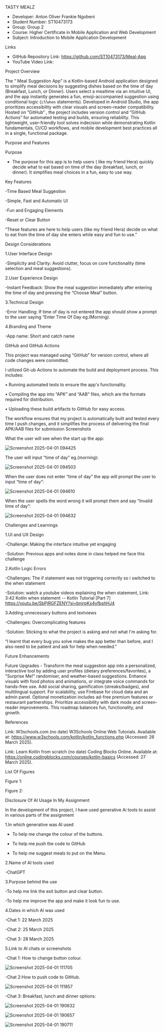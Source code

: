 TASTY MEALZ

- Developer: Anton Oliver Frankie Ngobeni
- Student Number: ST10473173
- Group: Group 2
- Course: Higher Certificate in Mobile Application and Web Development 
- Subject: Introduction to Mobile Application Development 

 Links

- GitHub Repository Link: https://github.com/ST10473173/Meal-App
- YouTube Video Link: 

Project Overview

The “ Meal Suggestion App” is a Kotlin-based Android application designed to simplify meal decisions by suggesting dishes based on the time of day (Breakfast, Lunch, or Dinner). Users select a mealtime via an intuitive UI, and the app instantly generates a fun, emoji-accompanied suggestion using conditional logic (`if`/`when` statements). Developed in Android Studio, the app prioritizes accessibility with clear visuals and screen-reader compatibility. Hosted on “GitHub” , the project includes version control and “GitHub Actions” for automated testing and builds, ensuring reliability. This lightweight, user-friendly tool solves indecision while demonstrating Kotlin fundamentals, CI/CD workflows, and mobile development best practices all in a single, functional package.


Purpose and Features

Purpose

- The purpose for this app is to help users ( like my friend Hera) quickly decide what to eat based on time of the day (breakfast, lunch, or dinner). It simplifies meal choices in a fun, easy to use way.

Key Features 

-Time Based Meal Suggestion

-Simple, Fast and Automatic UI

-Fun and Engaging Elements

-Reset or Clear Button 

“These features are here to help users (like my friend Hera) decide on what to eat from the time of day she enters while easy and fun to use.”

Design Considerations

1.User Interface Design

-Simplicity and Clarity: Avoid clutter, focus on core functionality (time  selection and meal suggestions).

2.User Experience Design

-Instant Feedback: Show the meal suggestion immediately after entering the time of day and pressing the “Choose Meal” button.

3.Technical Design

-Error Handling: If time of day is not entered the app should show a prompt to the user saying “Enter Time Of Day eg.(Morning).

4.Branding and Theme

-App name: Short and catch name 

GitHub and GitHub Actions

This project was managed using “GitHub” for version control, where all code changes were committed.

I utilized Git-ub Actions to automate the build and deployment process. This includes:

• Running automated tests to ensure the app's functionality.

• Compiling the app into “APK” and “AAB” files, which are the formats required for distribution.

• Uploading these build artifacts to GitHub for easy access.


The workflow ensures that my project is automatically built and tested every time I push changes, and it simplifies the process of delivering the final APK/AAB files for submission
Screenshots

What the user will see when the start up the app:

![Screenshot 2025-04-01 094425](https://github.com/user-attachments/assets/25fffa24-35b7-4cdd-b92e-a81fd6cace1d)


The user will input “time of day” eg.(morning):


![Screenshot 2025-04-01 094503](https://github.com/user-attachments/assets/4648e853-f987-4471-a6c2-dac309cc7597)



When the user does not enter “time of day” the app will prompt the user to input “time of day”:

![Screenshot 2025-04-01 094610](https://github.com/user-attachments/assets/5cde7eb8-a848-4a74-9937-5b4ebad87726)


When the user spells the word wrong it will prompt them and say “Invalid time of day”:

![Screenshot 2025-04-01 094632](https://github.com/user-attachments/assets/9fc030e1-3112-4616-92ed-46cc49735202)


Challenges and Learnings 

1.UI and UX Design

-Challenge: Making the interface intuitive yet engaging

-Solution: Previous apps and notes done in class helped me face this challenge

2.Kotlin Logic Errors

-Challenges: The if statement was not triggering correctly so i switched to the when statement 

-Solution: watch a youtube videos explaining the when statement, 
Link: 3:42 Kotlin when statement -- Kotlin Tutorial [Part 7] https://youtu.be/SbPjRGFZENY?si=bnjrpKx4yfbshHJ4

3.Adding unnecessary buttons and textviews

-Challenges: Overcomplicating features 

-Solution: Sticking to what the project is asking and not what I'm asking for.

“I learnt that every bug you solve makes the app better than before, and I also need to be patient and ask for help when needed.”

Future Enhancements

Future Upgrades - Transform the meal suggestion app into a personalized, interactive tool by adding user profiles (dietary preferences/favorites), a "Surprise Me!" randomiser, and weather-based suggestions. Enhance visuals with food photos and animations, or integrate voice commands for hands-free use. Add social sharing, gamification (streaks/badges), and multilingual support. For scalability, use Firebase for cloud data and an admin panel. Optional monetization includes ad-free premium features or restaurant partnerships. Prioritize accessibility with dark mode and screen-reader improvements. This roadmap balances fun, functionality, and growth.

References 

Link: W3schools.com (no date) W3Schools Online Web Tutorials. Available at: https://www.w3schools.com/kotlin/kotlin_functions.php (Accessed: 26 March 2025). 

Link: Learn Kotlin from scratch (no date) Coding Blocks Online. Available at: https://online.codingblocks.com/courses/kotlin-basics (Accessed: 27 March 2025). 

List Of Figures

Figure 1:

Figure 2:

Disclosure Of AI Usage In My Assignment

In the development of this project, I have used generative Ai tools to assist in various parts of the assignment 

1.In which  generative was AI used

- To help me change the colour of the buttons.

- To help me push the code to GitHub

- To help me suggest meals to put on the Menu.

2.Name of AI tools used

-ChatGPT

3.Purpose behind the use

-To help me link the exit button and clear button.

-To help me improve the app and make it look fun to use.
 
4.Dates in which AI was used

-Chat 1: 22 March 2025

-Chat 2: 25 March 2025

-Chat 3: 28 March 2025

5.Link to AI chats or screenshots

-Chat 1: How to change button colour.

![Screenshot 2025-04-01 111705](https://github.com/user-attachments/assets/3d486c42-9126-4459-b94a-3aa5820b252c)



-Chat 2:How to push code to GitHub.

![Screenshot 2025-04-01 111857](https://github.com/user-attachments/assets/5001c2e4-df09-43c4-beee-47af2dc281e8)



-Chat 3: Breakfast, lunch and dinner options:

 

![Screenshot 2025-04-01 190632](https://github.com/user-attachments/assets/47318ea5-10a8-4192-bf34-c36f5f3903d3)

![Screenshot 2025-04-01 190657](https://github.com/user-attachments/assets/242956f4-577f-49c3-a0b0-a23aea23ec3b)

![Screenshot 2025-04-01 190711](https://github.com/user-attachments/assets/f8f84b67-7467-4e0b-b320-bbd98e4c5d1d)











